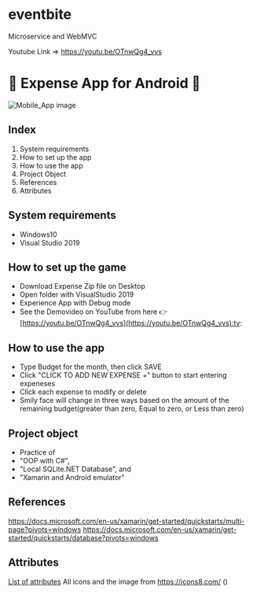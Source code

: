 # eventbite
Microservice and WebMVC


Youtube Link =>  https://youtu.be/OTnwQg4_vvs

# :money_with_wings: Expense App for Android :money_with_wings:

![Mobile_App image](https://github.com/sky0cean/ExpenseApp/blob/master/Food.png)
## Index

1. System requirements
2. How to set up the app
3. How to use the app
4. Project Object
5. References
6. Attributes

## System requirements

* Windows10
* Visual Studio 2019

## How to set up the game
* Download Expense Zip file on Desktop
* Open folder with VisualStudio 2019
* Experience App with Debug mode
* See the Demovideo on YouTube from here :point_right: [https://youtu.be/OTnwQg4_vvs](https://youtu.be/OTnwQg4_vvs):tv:


## How to use the app
* Type Budget for the month, then click SAVE
* Click "CLICK TO ADD NEW EXPENSE +" button to start entering expeneses
* Click each expense to modify or delete
* Smily face will change in three ways based on the amount of the remaining budget(greater than zero, Equal to zero, or Less than zero)

## Project object 
* Practice of 
* "OOP with C#",
* "Local SQLite.NET Database", and 
* "Xamarin and Android emulator"

## References
https://docs.microsoft.com/en-us/xamarin/get-started/quickstarts/multi-page?pivots=windows
https://docs.microsoft.com/en-us/xamarin/get-started/quickstarts/database?pivots=windows

## Attributes
[List of attributes](https://github.com/sky0cean/ExpenseApp/blob/master/Attribute.txt) All icons and the image from https://icons8.com/ ()
